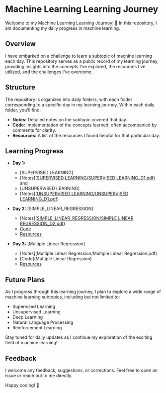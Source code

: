 # Machine Learning Learning Journey

Welcome to my Machine Learning Learning Journey! 🚀 In this repository, I am documenting my daily progress in machine learning.

## Overview
I have embarked on a challenge to learn a subtopic of machine learning each day. This repository serves as a public record of my learning journey, 
providing insights into the concepts I've explored, the resources I've utilized, and the challenges I've overcome.

## Structure
The repository is organized into daily folders, with each folder corresponding to a specific day in my learning journey.
Within each daily folder, you'll find:

- **Notes:** Detailed notes on the subtopic covered that day.
- **Code:** Implementation of the concepts learned, often accompanied by comments for clarity.
- **Resources:** A list of the resources I found helpful for that particular day.

## Learning Progress

- **Day 1:**
  - [SUPERVISED LEARNING]
  - [Notes]([SUPERVISED LEARNING/SUPERVISED LEARNING_D1.pdf](https://github.com/Budha-Mohan/Machine_Learning/tree/main/SUPERVISED%20LEARNING))
    and
  - [UNSUPERVISED LEARNING]
  - [Notes]([UNSUPERVISED LEARNING/UNSUPERVISED LEARNING_D1.pdf](https://github.com/Budha-Mohan/Machine_Learning/tree/main/UNSUPERVISED%20LEARNING))


- **Day 2:** [SIMPLE_LINEAR_REGRESSION]
  - [Notes]([SIMPLE_LINEAR_REGRESSION/SIMPLE LINEAR REGRESSION_D2.pdf](https://github.com/Budha-Mohan/Machine_Learning/blob/main/SIMPLE_LINEAR_REGRESSION/SIMPLE%20LINEAR%20REGRESSION_D2.pdf))
  - [Code](SIMPLE_LINEAR_REGRESSION/YT_simple_linear_R.ipynb)
  - [Resources](https://www.youtube.com/watch?v=dXHIDLPKdmA&t=195s)


- **Day 3:** [Multiple Linear Regression]
  - [Notes](Multiple Linear Regression/Multiple Linear Regression.pdf)
  - [Code](Multiple Linear Regression)
  - [Resources]([https://www.youtube.com/watch?v=dXHIDLPKdmA&t=195s](https://www.youtube.com/watch?v=VmZWXzxmNrE))

## Future Plans

As I progress through this learning journey, I plan to explore a wide range of machine learning subtopics, including but not limited to:
- Supervised Learning
- Unsupervised Learning
- Deep Learning
- Natural Language Processing
- Reinforcement Learning

Stay tuned for daily updates as I continue my exploration of the exciting field of machine learning!

## Feedback
I welcome any feedback, suggestions, or corrections. Feel free to open an issue or reach out to me directly.

Happy coding! 🤖
